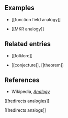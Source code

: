 
## Examples

* [[function field analogy]]

* [[MKR analogy]]

## Related entries

* [[folklore]]

* [[conjecture]], [[theorem]]

## References

* Wikipedia, _[Analogy](http://en.wikipedia.org/wiki/Analogy)_

[[!redirects analogies]]

[[!redirects analogs]]